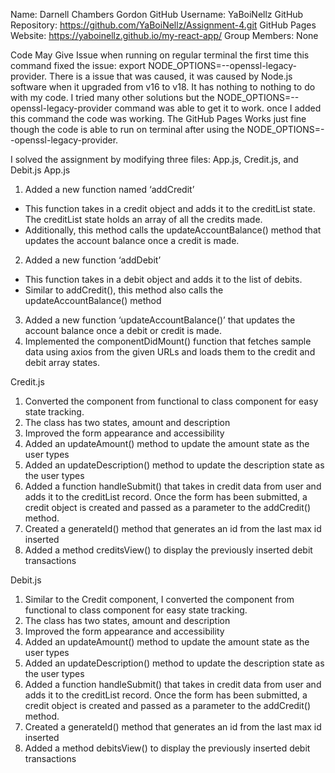 Name: Darnell Chambers Gordon
GitHub Username: YaBoiNellz
GitHub Repository: https://github.com/YaBoiNellz/Assignment-4.git
GitHub Pages Website: https://yaboinellz.github.io/my-react-app/
Group Members: None

Code May Give Issue when running on regular terminal the first time this command fixed the issue: export NODE_OPTIONS=--openssl-legacy-provider. There is a issue that was caused, it was caused by Node.js software when it upgraded from v16 to v18. It has nothing to nothing to do with my code. I tried many other solutions but the NODE_OPTIONS=--openssl-legacy-provider command was able to get it to work. once I added this command the code was working. The GitHub Pages Works just fine though the code is able to run on terminal after using the NODE_OPTIONS=--openssl-legacy-provider.


I solved the assignment by modifying three files: App.js, Credit.js, and Debit.js
App.js

1.	Added a new function named ‘addCredit’

-	This function takes in a credit object and adds it to the creditList state. The creditList state holds an array of all the credits made.
-	Additionally, this method calls the updateAccountBalance() method that updates the account balance once a credit is made.

2.	Added a new function  ‘addDebit’
-	This function takes in a debit object and adds it to the list of debits.
-	Similar to addCredit(), this method also calls the updateAccountBalance() method

3.	Added a new function ‘updateAccountBalance()’ that updates the account balance once a debit or credit is made.
4.	Implemented the componentDidMount() function that fetches sample data using axios from the given URLs and loads them to the credit and debit array states.

Credit.js
1.	Converted the component from functional to class component for easy state tracking.
2.	The class has two states, amount and description
3.	Improved the form appearance and accessibility
4.	Added an updateAmount() method to update the amount state as the user types
5.	Added an updateDescription() method to update the description state as the user types
6.	Added a function handleSubmit() that takes in credit data from user and adds it to the creditList record. Once the form has been submitted, a credit object is created and passed as a parameter to the addCredit() method.
7.	Created a generateId() method that generates an id from the last max id inserted
8.	Added a method creditsView() to display the previously inserted debit transactions

Debit.js
1.	Similar to the Credit component, I converted the component from functional to class component for easy state tracking.
2.	The class has two states, amount and description
3.	Improved the form appearance and accessibility
4.	Added an updateAmount() method to update the amount state as the user types
5.	Added an updateDescription() method to update the description state as the user types
6.	Added a function handleSubmit() that takes in credit data from user and adds it to the creditList record. Once the form has been submitted, a credit object is created and passed as a parameter to the addCredit() method.
7.	Created a generateId() method that generates an id from the last max id inserted
8.	Added a method debitsView() to display the previously inserted debit transactions


